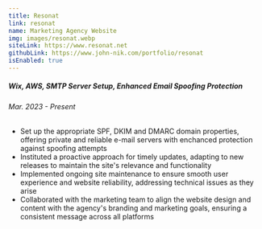 ```yaml
---
title: Resonat
link: resonat
name: Marketing Agency Website
img: images/resonat.webp
siteLink: https://www.resonat.net
githubLink: https://www.john-nik.com/portfolio/resonat
isEnabled: true
---
```

##### *Wix, AWS, SMTP Server Setup, Enhanced Email Spoofing Protection*

###### Mar. 2023 - Present

* Set up the appropriate SPF, DKIM and DMARC domain properties, offering private and reliable e-mail servers with enchanced protection against spoofing attempts
* Instituted a proactive approach for timely updates, adapting to new releases to maintain the site's relevance and functionality
* Implemented ongoing site maintenance to ensure smooth user experience and website reliability, addressing technical issues as they arise
* Collaborated with the marketing team to align the website design and content with the agency's branding and marketing goals, ensuring a consistent message across all platforms
